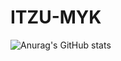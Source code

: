 # ITZU-MYK
<!--[![Top Langs](https://github-readme-stats.vercel.app/api/top-langs/?username=ITZU-MYK-OFFICIAL&layout=compact&exclude_repo=web-development-tutorials)](https://github.com/anuraghazra/github-readme-stats)
[![Top Langs](https://github-readme-stats.vercel.app/api/top-langs/?username=ITZU-MYK-OFFICIAL)](https://github.com/anuraghazra/github-readme-stats)-->
![Anurag's GitHub stats](https://github-readme-stats.vercel.app/api?username=ITZU-MYK-OFFICIAL&count_private=true&theme=cobalt&show_icons=true)

